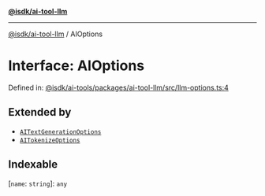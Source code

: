 [**@isdk/ai-tool-llm**](../README.md)

***

[@isdk/ai-tool-llm](../globals.md) / AIOptions

# Interface: AIOptions

Defined in: [@isdk/ai-tools/packages/ai-tool-llm/src/llm-options.ts:4](https://github.com/isdk/ai-tool-llm.js/blob/d6d9893dfd318ddf757b21ff3f422c985e852178/src/llm-options.ts#L4)

## Extended by

- [`AITextGenerationOptions`](AITextGenerationOptions.md)
- [`AITokenizeOptions`](AITokenizeOptions.md)

## Indexable

\[`name`: `string`\]: `any`
